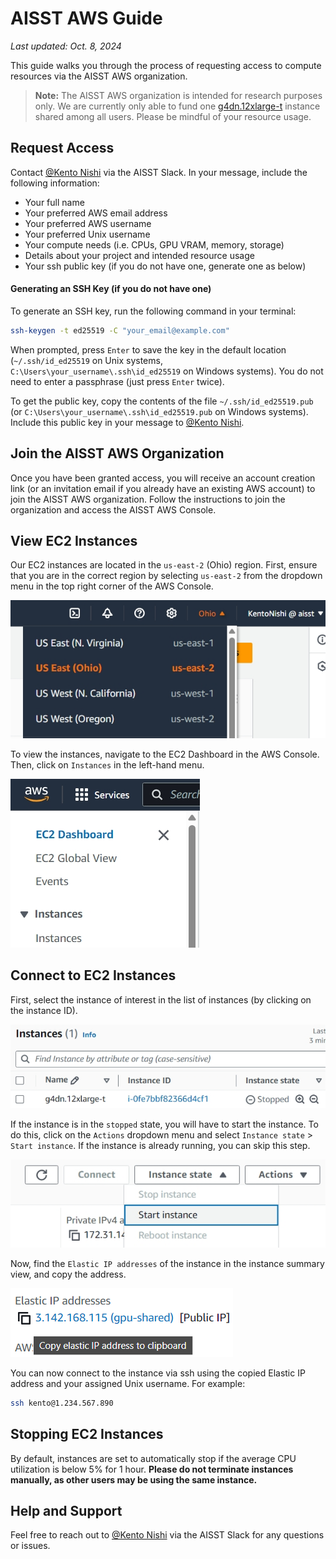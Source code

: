 # AISST AWS Guide

*Last updated: Oct. 8, 2024*

This guide walks you through the process of requesting access to compute resources via the AISST AWS organization.

> **Note:** The AISST AWS organization is intended for research purposes only. We are currently only able to fund one [g4dn.12xlarge-t](https://instances.vantage.sh/aws/ec2/g4dn.12xlarge) instance shared among all users. Please be mindful of your resource usage.

## Request Access

Contact [@Kento Nishi](https://aisstworkspace.slack.com/team/U04PRJTUT9T) via the AISST Slack. In your message, include the following information:

- Your full name
- Your preferred AWS email address
- Your preferred AWS username
- Your preferred Unix username
- Your compute needs (i.e. CPUs, GPU VRAM, memory, storage)
- Details about your project and intended resource usage
- Your ssh public key (if you do not have one, generate one as below)

#### Generating an SSH Key (if you do not have one)

To generate an SSH key, run the following command in your terminal:

```bash
ssh-keygen -t ed25519 -C "your_email@example.com"
```

When prompted, press `Enter` to save the key in the default location (`~/.ssh/id_ed25519` on Unix systems, `C:\Users\your_username\.ssh\id_ed25519` on Windows systems). You do not need to enter a passphrase (just press `Enter` twice).

To get the public key, copy the contents of the file `~/.ssh/id_ed25519.pub` (or `C:\Users\your_username\.ssh\id_ed25519.pub` on Windows systems). Include this public key in your message to [@Kento Nishi](https://aisstworkspace.slack.com/team/U04PRJTUT9T).

## Join the AISST AWS Organization

Once you have been granted access, you will receive an account creation link (or an invitation email if you already have an existing AWS account) to join the AISST AWS organization. Follow the instructions to join the organization and access the AISST AWS Console.

## View EC2 Instances

Our EC2 instances are located in the `us-east-2` (Ohio) region. First, ensure that you are in the correct region by selecting `us-east-2` from the dropdown menu in the top right corner of the AWS Console.

![Select Region](./src/select-region.jpeg)

To view the instances, navigate to the EC2 Dashboard in the AWS Console. Then, click on `Instances` in the left-hand menu.

![EC2 Dashboard](./src/view-instances.jpeg)

## Connect to EC2 Instances

First, select the instance of interest in the list of instances (by clicking on the instance ID).

![Select Instance](./src/select-instance.jpeg)

If the instance is in the `stopped` state, you will have to start the instance. To do this, click on the `Actions` dropdown menu and select `Instance state` > `Start instance`. If the instance is already running, you can skip this step.

![Start Instance](./src/start-instance.jpeg)

Now, find the `Elastic IP addresses` of the instance in the instance summary view, and copy the address.

![Elastic IP](./src/copy-elastic-ip.png)

You can now connect to the instance via ssh using the copied Elastic IP address and your assigned Unix username. For example:

```bash
ssh kento@1.234.567.890
```

## Stopping EC2 Instances

By default, instances are set to automatically stop if the average CPU utilization is below 5% for 1 hour. **Please do not terminate instances manually, as other users may be using the same instance.**

## Help and Support

Feel free to reach out to [@Kento Nishi](https://aisstworkspace.slack.com/team/U04PRJTUT9T) via the AISST Slack for any questions or issues.
